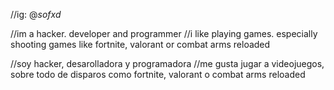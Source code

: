 //ig: @_sofxd_

//im a hacker. developer and programmer
//i like playing games. especially shooting games like fortnite, valorant or combat arms reloaded

//soy hacker, desarolladora y programadora
//me gusta jugar a videojuegos, sobre todo de disparos como fortnite, valorant o combat arms reloaded

